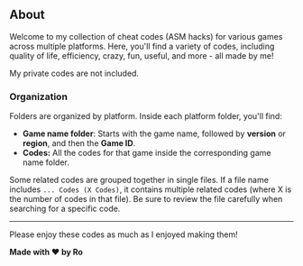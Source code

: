 ## About

Welcome to my collection of cheat codes (ASM hacks) for various games across multiple platforms. Here, you'll find a variety of codes, including quality of life, efficiency, crazy, fun, useful, and more - all made by me! 

My private codes are not included.

### Organization

Folders are organized by platform. Inside each platform folder, you'll find:

- **Game name folder**: Starts with the game name, followed by **version** or **region**, and then the **Game ID**.
- **Codes:** All the codes for that game inside the corresponding game name folder.

Some related codes are grouped together in single files. If a file name includes ```... Codes (X Codes)```, it contains multiple related codes (where X is the number of codes in that file). Be sure to review the file carefully when searching for a specific code.

---

Please enjoy these codes as much as I enjoyed making them!

**Made with ❤️ by Ro**
